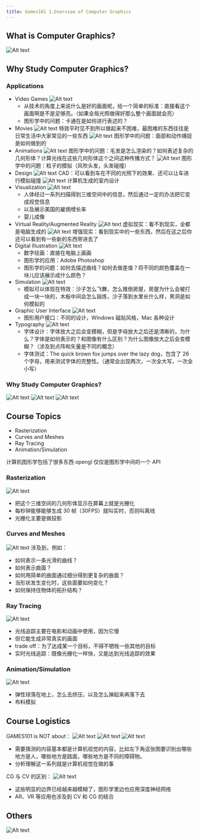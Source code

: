 ```yaml
---
title: Games101 1.Overview of Computer Graphics
---
```


## What is Computer Graphics?

![Alt text](image-19.png)

## Why Study Computer Graphics?

### Applications

- Video Games
  ![Alt text](image.png)
  - 从技术的角度上来说什么是好的画面呢，给一个简单的标准：直接看这个画面啊是不是足够亮。（如果全局光照做得好那么整个画面就会亮）
  - 图形学中的问题：卡通在是如何进行表述的？
- Movies
  ![Alt text](image-1.png)
  特效平时见不到所以做起来不困难，最困难的东西往往是日常生活中大家常见的一些东西
  ![Alt text](image-2.png)
  图形学中的问题：面部和动作捕捉是如何做到的
- Animations
  ![Alt text](image-5.png)
  图形学中的问题：毛发是怎么渲染的？如何表述复杂的几何形体？计算光线在这些几何形体这个之间这种传播方式？
  ![Alt text](image-3.png)
  图形学中的问题：粒子的模拟（风吹头发，头发碰撞）
- Design
  ![Alt text](image-6.png)
  CAD：可以看到车在不同的光照下的效果、还可以让车进行模拟碰撞
  ![Alt text](image-4.png)
  计算机生成的室内设计
- Visualization
  ![Alt text](image-7.png)
  - 人体经过一系列扫描得到三维空间中的信息，然后通过一定的办法把它变成视觉信息
  - 以及展示美国的雇佣增长率
  - 婴儿成像
- Virtual Reality/Augmented Reality
  ![Alt text](image-8.png)
  虚拟现实：看不到现实，全都是电脑生成的
  ![Alt text](image-9.png)
  增强现实：看到现实中的一些东西，然后在这之后你还可以看到有一些新的东西带进去了
- Digital Illustration
  ![Alt text](image-20.png)
  - 数字绘画：直接在电脑上画画
  - 图形学的应用：Adobe Photoshop
  - 图形学的问题：如何去描述曲线？如何去做差值？将不同的颜色覆盖在一块儿应该展示成什么颜色？
- Simulation
  ![Alt text](image-11.png)
  - 模拟可以体现在特效：沙子怎么飞舞，怎么推倒房屋，房屋为什么会被打成一块一块的，木板中间会怎么锻炼，沙子落到水里长什么样，黑洞是如何模拟的
- Graphic User Interface
  ![Alt text](image-12.png)
  - 图形用户接口：不同的设计，Windows 磁贴风格，Mac 各种设计
- Typography
  ![Alt text](image-13.png)
  - 字体设计：字体放大之后会变模糊，但是字母放大之后还是清晰的，为什么？字体是如何表示的？和图像有什么区别？为什么图像放大之后会变模糊？（涉及到点阵和矢量是不同的概念）
  - 字体测试：The quick brown fox jumps over the lazy dog，包含了 26 个字母，用来测试字体的完整性。（通常会出现两次，一次全大写，一次全小写）

### Why Study Computer Graphics?

![Alt text](image-14.png)
![Alt text](image-15.png)
![Alt text](image-16.png)

## Course Topics

- Rasterization
- Curves and Meshes
- Ray Tracing
- Animation/Simulation

计算机图形学包括了很多东西 opengl 仅仅是图形学中间的一个 API

### Rasterization

![Alt text](image-18.png)

- 把这个三维空间的几何形体显示在屏幕上就是光栅化
- 每秒钟能够能够生成 30 帧（30FPS）就叫实时，否则叫离线
- 光栅化主要是做投影

### Curves and Meshes

![Alt text](image-17.png)
涉及到，例如：

- 如何表示一条光滑的曲线？
- 如何表示曲面？
- 如何用简单的曲面通过细分得到更复杂的曲面？
- 当形状发生变化时，这些面要如何变化？
- 如何保持住物体的拓扑结构？

### Ray Tracing

![Alt text](image-21.png)

- 光线追踪主要在电影和动画中使用，因为它慢
- 但它能生成非常真实的画面
- trade off：为了达成某一个目标，不得不牺牲一些其他的目标
- 实时光线追踪：既像光栅化一样快，又能达到光线追踪的效果

### Animation/Simulation

![Alt text](image-22.png)

- 弹性球落在地上，怎么去挤压，以及怎么弹起来再落下去
- 布料模拟

## Course Logistics

GAMES101 is NOT about：
![Alt text](image-23.png)
![Alt text](image-24.png)
![Alt text](image-25.png)

- 需要猜测的内容基本都是计算机视觉的内容，比如左下角这张图要识别出哪些地方是人，哪些地方是路面，哪些地方是不同的障碍物。
- 分析理解这一系列就是计算机视觉在做的事

CG 与 CV 的区别：
![Alt text](image-26.png)

- 这些明显的边界已经越来越模糊了，图形学里边也应用深度神经网络
- AR、VR 等应用也涉及到 CV 和 CG 的结合

## Others

![Alt text](image-27.png)
